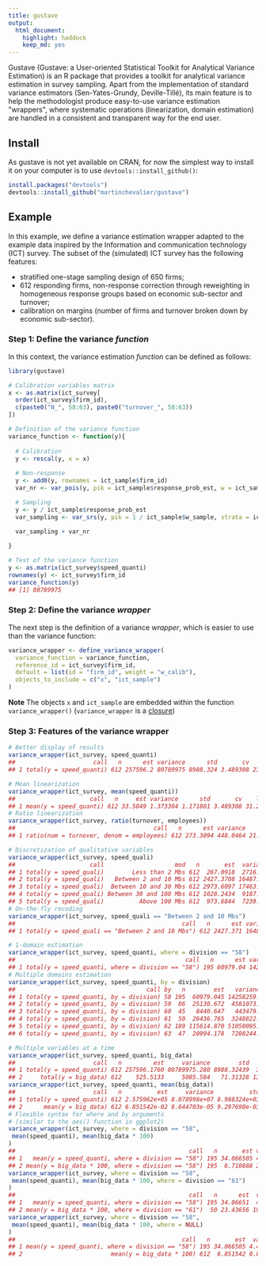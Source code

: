 ```yaml
---
title: gustave
output: 
  html_document: 
    highlight: haddock
    keep_md: yes
---
```




Gustave (Gustave: a User-oriented Statistical Toolkit for Analytical Variance Estimation) is an R package that provides a toolkit for analytical variance estimation in survey sampling. Apart from the implementation of standard variance estimators (Sen-Yates-Grundy, Deville-Tillé), its main feature is to help the methodologist produce easy-to-use variance estimation "wrappers", where systematic operations (linearization, domain estimation) are handled in a consistent and transparent way for the end user.

## Install

As gustave is not yet available on CRAN, for now the simplest way to install it on your computer is to use `devtools::install_github()`:


```r
install.packages("devtools")
devtools::install_github("martinchevalier/gustave")
```

## Example

In this example, we define a variance estimation wrapper adapted to the example data inspired by the Information and communication technology (ICT) survey. The subset of the (simulated) ICT survey has the following features:

- stratified one-stage sampling design of 650 firms;
- 612 responding firms, non-response correction through reweighting in homogeneous response groups based on economic sub-sector and turnover;
- calibration on margins (number of firms and turnover broken down by economic sub-sector).

### Step 1: Define the variance *function*

In this context, the variance estimation *function* can be defined as follows:


```r
library(gustave)

# Calibration variables matrix
x <- as.matrix(ict_survey[
  order(ict_survey$firm_id),
  c(paste0("N_", 58:63), paste0("turnover_", 58:63))
])

# Definition of the variance function
variance_function <- function(y){
  
  # Calibration
  y <- rescal(y, x = x)
  
  # Non-response
  y <- add0(y, rownames = ict_sample$firm_id)
  var_nr <- var_pois(y, pik = ict_sample$response_prob_est, w = ict_sample$w_sample)

  # Sampling
  y <- y / ict_sample$response_prob_est
  var_sampling <- var_srs(y, pik = 1 / ict_sample$w_sample, strata = ict_sample$division)

  var_sampling + var_nr
  
}

# Test of the variance function
y <- as.matrix(ict_survey$speed_quanti)
rownames(y) <- ict_survey$firm_id
variance_function(y)
## [1] 80789975
```


### Step 2: Define the variance *wrapper*

The next step is the definition of a variance *wrapper*, which is easier to use than the variance function: 


```r
variance_wrapper <- define_variance_wrapper(
  variance_function = variance_function,
  reference_id = ict_survey$firm_id,
  default = list(id = "firm_id", weight = "w_calib"),
  objects_to_include = c("x", "ict_sample")
)
```

**Note** The objects `x` and `ict_sample` are embedded within the function `variance_wrapper()` (`variance_wrapper` is a [closure](http://adv-r.had.co.nz/Functional-programming.html#closures))

### Step 3: Features of the variance wrapper


```r
# Better display of results
variance_wrapper(ict_survey, speed_quanti)
##                      call   n      est variance      std       cv    lower  upper
## 1 total(y = speed_quanti) 612 257596.2 80789975 8988.324 3.489308 239979.4 275213

# Mean linearization
variance_wrapper(ict_survey, mean(speed_quanti))
##                     call   n     est variance      std       cv    lower    upper
## 1 mean(y = speed_quanti) 612 33.5849 1.373304 1.171881 3.489308 31.28806 35.88174
# Ratio linearization
variance_wrapper(ict_survey, ratio(turnover, employees))
##                                       call   n      est variance      std       cv    lower    upper
## 1 ratio(num = turnover, denom = employees) 612 273.3094 448.0464 21.16711 7.744741 231.8227 314.7962

# Discretization of qualitative variables
variance_wrapper(ict_survey, speed_quali)
##                     call                    mod   n       est  variance       std        cv     lower     upper
## 1 total(y = speed_quali)        Less than 2 Mbs 612  267.0918  2716.120  52.11641 19.512549  164.9455  369.2381
## 2 total(y = speed_quali)   Between 2 and 10 Mbs 612 2427.3708 16487.383 128.40320  5.289806 2175.7052 2679.0365
## 3 total(y = speed_quali)  Between 10 and 30 Mbs 612 2973.6097 17463.254 132.14861  4.444047 2714.6032 3232.6162
## 4 total(y = speed_quali) Between 30 and 100 Mbs 612 1028.2434  9187.207  95.84992  9.321715  840.3810 1216.1058
## 5 total(y = speed_quali)          Above 100 Mbs 612  973.6844  7239.452  85.08497  8.738455  806.9209 1140.4478
# On-the-fly recoding
variance_wrapper(ict_survey, speed_quali == "Between 2 and 10 Mbs")
##                                               call   n      est variance      std       cv    lower    upper
## 1 total(y = speed_quali == "Between 2 and 10 Mbs") 612 2427.371 16487.38 128.4032 5.289806 2175.705 2679.036

# 1-domain estimation
variance_wrapper(ict_survey, speed_quanti, where = division == "58")
##                                                call   n      est variance      std       cv   lower    upper
## 1 total(y = speed_quanti, where = division == "58") 195 60979.04 14258259 3776.011 6.192309 53578.2 68379.89
# Multiple domains estimation
variance_wrapper(ict_survey, speed_quanti, by = division)
##                                     call by   n        est   variance       std        cv      lower      upper
## 1 total(y = speed_quanti, by = division) 58 195  60979.045 14258259.2 3776.0110  6.192309  53578.199  68379.890
## 2 total(y = speed_quanti, by = division) 59  86  25130.672  4581073.2 2140.3442  8.516860  20935.674  29325.669
## 3 total(y = speed_quanti, by = division) 60  45   8440.647   443479.8  665.9428  7.889713   7135.423   9745.871
## 4 total(y = speed_quanti, by = division) 61  50  26436.765  3248822.7 1802.4491  6.817964  22904.029  29969.500
## 5 total(y = speed_quanti, by = division) 62 189 115614.870 51050095.6 7144.9350  6.179945 101611.055 129618.685
## 6 total(y = speed_quanti, by = division) 63  47  20994.178  7208244.8 2684.8175 12.788390  15732.033  26256.324

# Multiple variables at a time
variance_wrapper(ict_survey, speed_quanti, big_data)
##                      call   n         est     variance        std        cv       lower       upper
## 1 total(y = speed_quanti) 612 257596.1760 80789975.280 8988.32439  3.489308 239979.3839 275212.9681
## 2     total(y = big_data) 612    525.5133     5085.584   71.31328 13.570215    385.7418    665.2847
variance_wrapper(ict_survey, speed_quanti, mean(big_data))
##                      call   n          est     variance          std        cv        lower        upper
## 1 total(y = speed_quanti) 612 2.575962e+05 8.078998e+07 8.988324e+03  3.489308 2.399794e+05 2.752130e+05
## 2      mean(y = big_data) 612 6.851542e-02 8.644703e-05 9.297690e-03 13.570215 5.029228e-02 8.673856e-02
# Flexible syntax for where and by arguments
# (similar to the aes() function in ggplot2)
variance_wrapper(ict_survey, where = division == "58", 
 mean(speed_quanti), mean(big_data * 100)
)
##                                                 call   n       est variance      std        cv     lower     upper
## 1   mean(y = speed_quanti, where = division == "58") 195 34.066505 4.450004 2.109503  6.192309 29.931955 38.201056
## 2 mean(y = big_data * 100, where = division == "58") 195  6.710888 2.365297 1.537952 22.917268  3.696557  9.725219
variance_wrapper(ict_survey, where = division == "58", 
 mean(speed_quanti), mean(big_data * 100, where = division == "61")
)
##                                                 call   n      est  variance      std        cv    lower    upper
## 1   mean(y = speed_quanti, where = division == "58") 195 34.06651  4.450004 2.109503  6.192309 29.93195 38.20106
## 2 mean(y = big_data * 100, where = division == "61")  50 23.43656 19.410685 4.405756 18.798649 14.80143 32.07168
variance_wrapper(ict_survey, where = division == "58", 
 mean(speed_quanti), mean(big_data * 100, where = NULL)
)
##                                               call   n       est  variance      std        cv     lower     upper
## 1 mean(y = speed_quanti, where = division == "58") 195 34.066505 4.4500044 2.109503  6.192309 29.931955 38.201056
## 2                         mean(y = big_data * 100) 612  6.851542 0.8644703 0.929769 13.570215  5.029228  8.673856
```


